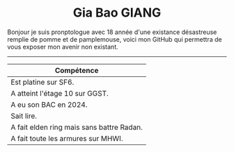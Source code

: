 <h1 align="center"> Gia Bao GIANG </h1>

Bonjour je suis pronptologue avec 18 année d'une existance désastreuse remplie de pomme et de pamplemouse, voici mon GitHub qui permettra de vous exposer mon avenir non existant.

--- 

| Compétence                                |
| ----------------------------------------- |
| Est platine sur SF6.                      |             
| A atteint l'étage 10 sur GGST.            |             
| A eu son BAC en 2024.                     |             
| Sait lire.                                |             
| A fait elden ring mais sans battre Radan. |             
| A fait toute les armures sur MHWI.        |             
